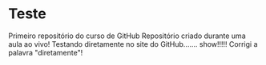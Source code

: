# Teste
 Primeiro repositório do curso de GitHub
Repositório criado durante uma aula ao vivo!
Testando diretamente no site do GitHub....... show!!!!!
Corrigi a palavra "diretamente"!
